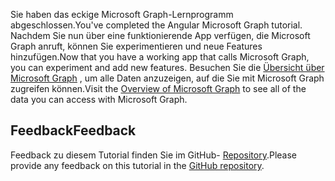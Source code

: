 <!-- markdownlint-disable MD002 MD041 -->

<span data-ttu-id="d341e-101">Sie haben das eckige Microsoft Graph-Lernprogramm abgeschlossen.</span><span class="sxs-lookup"><span data-stu-id="d341e-101">You've completed the Angular Microsoft Graph tutorial.</span></span> <span data-ttu-id="d341e-102">Nachdem Sie nun über eine funktionierende App verfügen, die Microsoft Graph anruft, können Sie experimentieren und neue Features hinzufügen.</span><span class="sxs-lookup"><span data-stu-id="d341e-102">Now that you have a working app that calls Microsoft Graph, you can experiment and add new features.</span></span> <span data-ttu-id="d341e-103">Besuchen Sie die [Übersicht über Microsoft Graph](/graph/overview) , um alle Daten anzuzeigen, auf die Sie mit Microsoft Graph zugreifen können.</span><span class="sxs-lookup"><span data-stu-id="d341e-103">Visit the [Overview of Microsoft Graph](/graph/overview) to see all of the data you can access with Microsoft Graph.</span></span>

## <a name="feedback"></a><span data-ttu-id="d341e-104">Feedback</span><span class="sxs-lookup"><span data-stu-id="d341e-104">Feedback</span></span>

<span data-ttu-id="d341e-105">Feedback zu diesem Tutorial finden Sie im GitHub- [Repository](https://github.com/microsoftgraph/msgraph-training-angularspa).</span><span class="sxs-lookup"><span data-stu-id="d341e-105">Please provide any feedback on this tutorial in the [GitHub repository](https://github.com/microsoftgraph/msgraph-training-angularspa).</span></span>